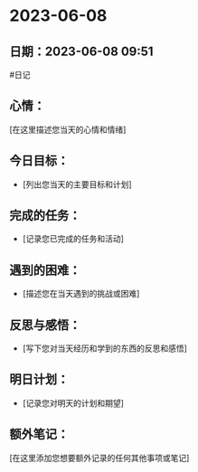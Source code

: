 # 2023-06-08

## 日期：2023-06-08 09:51

#日记

## 心情：

[在这里描述您当天的心情和情绪]

## 今日目标：

- [列出您当天的主要目标和计划]

## 完成的任务：

- [记录您已完成的任务和活动]

## 遇到的困难：

- [描述您在当天遇到的挑战或困难]

## 反思与感悟：

- [写下您对当天经历和学到的东西的反思和感悟]

## 明日计划：

- [记录您对明天的计划和期望]

## 额外笔记：

[在这里添加您想要额外记录的任何其他事项或笔记]
